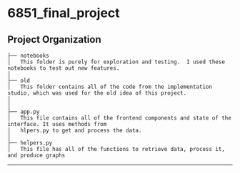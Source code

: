 # 6851_final_project

Project Organization
------------

    ├── notebooks
    │   This folder is purely for exploration and testing.  I used these notebooks to test out new features.
    │ 
    ├── old
    │   This folder contains all of the code from the implementation studio, which was used for the old idea of this project. 
    │
    │   
    ├── app.py
    │   This file contains all of the frontend components and state of the interface. It uses methods from  
    │   hlpers.py to get and process the data.   
    │ 
    ├── helpers.py
    │   This file has all of the functions to retrieve data, process it, and produce graphs   

--------